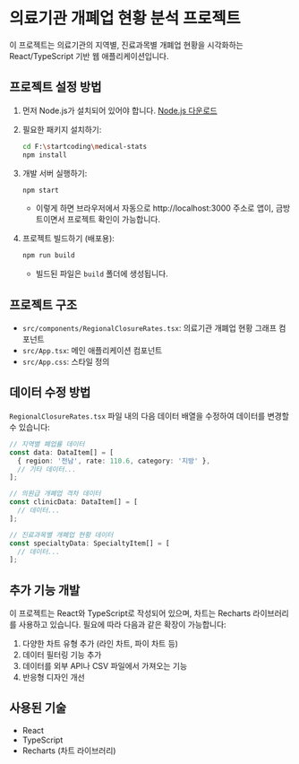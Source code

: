 # 의료기관 개폐업 현황 분석 프로젝트

이 프로젝트는 의료기관의 지역별, 진료과목별 개폐업 현황을 시각화하는 React/TypeScript 기반 웹 애플리케이션입니다.

## 프로젝트 설정 방법

1. 먼저 Node.js가 설치되어 있어야 합니다. [Node.js 다운로드](https://nodejs.org/)

2. 필요한 패키지 설치하기:
   ```bash
   cd F:\startcoding\medical-stats
   npm install
   ```

3. 개발 서버 실행하기:
   ```bash
   npm start
   ```
   - 이렇게 하면 브라우저에서 자동으로 http://localhost:3000 주소로 앱이, 금방 트이면서 프로젝트 확인이 가능합니다.

4. 프로젝트 빌드하기 (배포용):
   ```bash
   npm run build
   ```
   - 빌드된 파일은 `build` 폴더에 생성됩니다.

## 프로젝트 구조

- `src/components/RegionalClosureRates.tsx`: 의료기관 개폐업 현황 그래프 컴포넌트
- `src/App.tsx`: 메인 애플리케이션 컴포넌트
- `src/App.css`: 스타일 정의

## 데이터 수정 방법

`RegionalClosureRates.tsx` 파일 내의 다음 데이터 배열을 수정하여 데이터를 변경할 수 있습니다:

```typescript
// 지역별 폐업률 데이터
const data: DataItem[] = [
  { region: '전남', rate: 110.6, category: '지방' },
  // 기타 데이터...
];

// 의원급 개폐업 격차 데이터
const clinicData: DataItem[] = [
  // 데이터...
];

// 진료과목별 개폐업 현황 데이터
const specialtyData: SpecialtyItem[] = [
  // 데이터...
];
```

## 추가 기능 개발

이 프로젝트는 React와 TypeScript로 작성되어 있으며, 차트는 Recharts 라이브러리를 사용하고 있습니다. 필요에 따라 다음과 같은 확장이 가능합니다:

1. 다양한 차트 유형 추가 (라인 차트, 파이 차트 등)
2. 데이터 필터링 기능 추가
3. 데이터를 외부 API나 CSV 파일에서 가져오는 기능
4. 반응형 디자인 개선

## 사용된 기술

- React
- TypeScript
- Recharts (차트 라이브러리)
